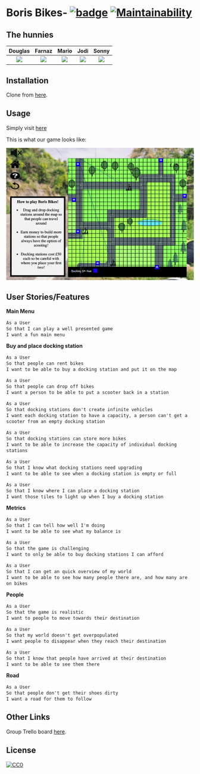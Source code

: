 # Boris Bikes- [![badge](https://img.shields.io/badge/made--by-hunnies-red)](https://github.com/sindresorhus/awesome#readme) [![Maintainability](https://api.codeclimate.com/v1/badges/a99a88d28ad37a79dbf6/maintainability)](https://codeclimate.com/github/codeclimate/codeclimate/maintainability)

## The hunnies

| Douglas |  Farnaz | Mario | Jodi | Sonny |
| :-----: | :-------:  | :------:  | :------:  | :------:  
|<a href='https://github.com/dtrts'><img src='https://avatars0.githubusercontent.com/u/36892985?s=460&v=4' width='100'></a>|<a href='https://github.com/fardenti'><img src='https://avatars0.githubusercontent.com/u/38498908?s=460&v=4' width='100'></a>|<a href='https://github.com/jaitone'><img src='https://avatars0.githubusercontent.com/u/51136692?s=460&v=4' width='100'></a>|<a href='https://github.com/JodiFoster'><img src='https://avatars3.githubusercontent.com/u/51475537?s=460&v=4' width='100'></a>|<a href='https://github.com/sonny-maan'><img src='https://avatars2.githubusercontent.com/u/42817066?s=460&v=4' width='100'></a>

## Installation

Clone from [here](https://github.com/JodiFoster/Sadiq-s-Scooters).

## Usage

Simply visit [here](https://jodifoster.github.io/Sadiq-s-Scooters/)

This is what our game looks like:

![gameplay](./assets/gameplay.gif)


## User Stories/Features
**Main Menu**
```
As a User
So that I can play a well presented game
I want a fun main menu
```
**Buy and place docking station**
```
As a User
So that people can rent bikes
I want to be able to buy a docking station and put it on the map
```

```
As a User
So that people can drop off bikes
I want a person to be able to put a scooter back in a station
```

```
As a User
So that docking stations don't create infinite vehicles
I want each docking station to have a capacity, a person can't get a scooter from an empty docking station
```

```
As a User
So that docking stations can store more bikes
I want to be able to increase the capacity of individual docking stations
```

```
As a User
So that I know what docking stations need upgrading
I want to be able to see when a docking station is empty or full
```

```
As a User
So that I know where I can place a docking station
I want those tiles to light up when I buy a docking station
```

**Metrics**
```
As a User
So that I can tell how well I'm doing
I want to be able to see what my balance is
```

```
As a User
So that the game is challenging
I want to only be able to buy docking stations I can afford
```

```
As a User
So that I can get an quick overview of my world
I want to be able to see how many people there are, and how many are on bikes
```

**People**

```
As a User
So that the game is realistic
I want to people to move towards their destination
```

```
As a User
So that my world doesn't get overpopulated
I want people to disappear when they reach their destination
```

```
As a User
So that I know that people have arrived at their destination
I want to be able to see them there
```
**Road**

```
As a User
So that people don't get their shoes dirty
I want a road for them to follow
```


## Other Links
Group Trello board [here](https://trello.com/b/MPRJPkG7/high-score-hunnies).

## License
[![CC0](https://licensebuttons.net/p/zero/1.0/88x31.png)](https://creativecommons.org/publicdomain/zero/1.0/)
